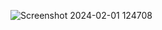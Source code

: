 ![Screenshot 2024-02-01 124708](https://github.com/Amisha0971/SHOPPING-BILL-HTML-CSS/assets/136344215/75163d4b-3b4d-4a0a-9796-0c5d96b10aa9)
